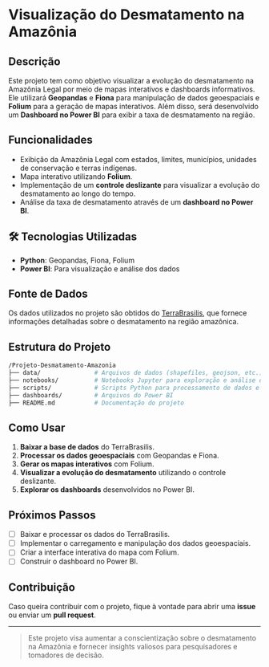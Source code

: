 # Visualização do Desmatamento na Amazônia

## Descrição
Este projeto tem como objetivo visualizar a evolução do desmatamento na Amazônia Legal por meio de mapas interativos e dashboards informativos. Ele utilizará **Geopandas** e **Fiona** para manipulação de dados geoespaciais e **Folium** para a geração de mapas interativos. Além disso, será desenvolvido um **Dashboard no Power BI** para exibir a taxa de desmatamento na região.

## Funcionalidades
- Exibição da Amazônia Legal com estados, limites, municípios, unidades de conservação e terras indígenas.
- Mapa interativo utilizando **Folium**.
- Implementação de um **controle deslizante** para visualizar a evolução do desmatamento ao longo do tempo.
- Análise da taxa de desmatamento através de um **dashboard no Power BI**.

## 🛠 Tecnologias Utilizadas
- **Python**: Geopandas, Fiona, Folium
- **Power BI**: Para visualização e análise dos dados

## Fonte de Dados
Os dados utilizados no projeto são obtidos do [TerraBrasilis](http://terrabrasilis.dpi.inpe.br/), que fornece informações detalhadas sobre o desmatamento na região amazônica.

## Estrutura do Projeto
```bash
/Projeto-Desmatamento-Amazonia
├── data/               # Arquivos de dados (shapefiles, geojson, etc.)
├── notebooks/          # Notebooks Jupyter para exploração e análise dos dados
├── scripts/            # Scripts Python para processamento de dados e geração de mapas
├── dashboards/         # Arquivos do Power BI
├── README.md           # Documentação do projeto
```

## Como Usar
1. **Baixar a base de dados** do TerraBrasilis.
2. **Processar os dados geoespaciais** com Geopandas e Fiona.
3. **Gerar os mapas interativos** com Folium.
4. **Visualizar a evolução do desmatamento** utilizando o controle deslizante.
5. **Explorar os dashboards** desenvolvidos no Power BI.

## Próximos Passos
- [ ] Baixar e processar os dados do TerraBrasilis.
- [ ] Implementar o carregamento e manipulação dos dados geoespaciais.
- [ ] Criar a interface interativa do mapa com Folium.
- [ ] Construir o dashboard no Power BI.

## Contribuição
Caso queira contribuir com o projeto, fique à vontade para abrir uma **issue** ou enviar um **pull request**.

---
> Este projeto visa aumentar a conscientização sobre o desmatamento na Amazônia e fornecer insights valiosos para pesquisadores e tomadores de decisão.

